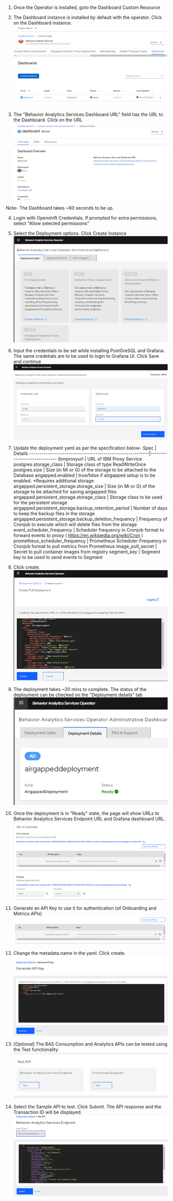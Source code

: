 1. Once the Operator is installed, goto the Dashboard Custom Resource 

2. The Dashboard instance is installed by default with the operator. Click on the Dashboard instance.
![](_attachments/Setup-dashboard.png)

3. The "Behavior Analytics Services Dashboard URL" field has the URL to the Dashboard. Click on the URL
![](_attachments/Setup-subdashboard-url.png)

Note- The Dashboard takes ~60 seconds to be up.

4. Login with Openshift Credentials. If prompted for extra permissions, select "Allow selected permissions"

5. Select the Deployment options. Click Create Instance
![](_attachments/Dashboard-page1.png)

6. Input the credentials to be set while installing PostGreSQL and Grafana. The same credetials are to be used to login to Grafana UI. Click Save and continue
![](_attachments/Dashboard-password-page2.png)

7. Update the deployment yaml as per the specification below-
         Spec                                                 |            Details
    ----------------------------------------------------------|-----------------------------
    ibmproxyurl                                               | URL of IBM Proxy Service
    postgres.storage_class                                    | Storage class of type ReadWriteOnce 
    postgres.size                                             | Size (in Mi or G) of the storage to be attached to the Database
    airgapped.enabled                                         | true/false if airgapped setup is to be enabled. *Requires additional storage
    airgapped.persistent\_storage.storage\_size               | Size (in Mi or G) of the storage to be attached for saving airgapped files
    airgapped.persistent\_storage.storage\_class              | Storage class to be used for the persistent storage
    airgapped.persistent\_storage.backup\_retention\_period   | Number of days to keep the backup files in the storage
    airgapped.persistent\_storage.backup\_deletion\_frequency | Frequency of Cronjob to execute which will delete files from the storage
    event\_scheduler\_frequency                               | Scheduler frequency in Cronjob format to forward events to proxy ( https://en.wikipedia.org/wiki/Cron )
    prometheus\_scheduler\_frequency                          | Prometheus Scheduler Frequency in Cronjob format to pull metrics from Prometheus
    image\_pull\_secret                                       | Secret to pull container images from registry
    segment\_key                                              | Segment key to be used to send events to Segment

8. Click create.
![](_attachments/Dashboard-yaml-page2.png)

9. The deployment takes ~20 mins to complete. The status of the deployment can be checked on the "Deployment details" tab
![](_attachments/Dashboard-status-page3.png)

10. Once the deployment is in "Ready" state, the page will show URLs to Behavior Analytics Services Endpoint URL and  Grafana dashboard URL.
![](_attachments/Dashboard-urls-page3.png)

11. Generate an API Key to use it for authentication (of Onboarding and Metrics APIs)
![](_attachments/Dashboard-key-page3.png)

12. Change the metadata.name in the yaml. Click create.
![](_attachments/Dashboard-generate-key-yaml-page4.png)

13. [Optional] The BAS Consumption and Analytics APIs can be tested using the Test functionality
![](_attachments/Dashboard-test-page3.png)

14. Select the Sample API to test. Click Submit. The API response and the Transaction ID will be displayed.
![](_attachments/Dashboard-test-page5.png)   
